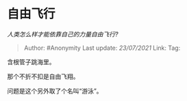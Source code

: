 # 自由飞行
*人类怎么样才能依靠自己的力量自由飞行?*

> Author: #Anonymity
> Last update: *23/07/2021* 
> Link:
> Tag:   

 
含根管子跳海里。

那个不折不扣是自由飞翔。

问题是这个另外取了个名叫“游泳”。



